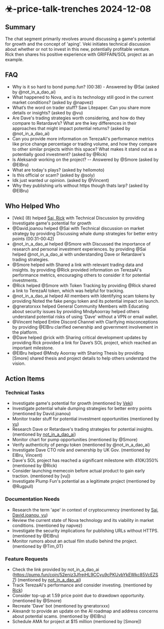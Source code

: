 # ☣-price-talk-trenches 2024-12-08

## Summary

The chat segment primarily revolves around discussing a game's potential for growth and the concept of 'aping'. Veki initiates technical discussion about whether or not to invest in this new, potentially profitable venture. Rick then shares his positive experience with GRIFFAIN/SOL project as an example.

## FAQ

- Why is it so hard to bond pump.fun? (00:38) - Answered by @Sai (asked by @not_in_a_dao_ai)
- What happened to Nova, and is its technology still good in the current market conditions? (asked by @napvez)
- What’s the word on trader stuff? Saw Litepaper. Can you share more details or insights? (asked by @vu)
- Are Dave's trading strategies worth considering, and how do they compare to Retardave’s? What are the key differences in their approaches that might impact potential returns? (asked by @not_in_a_dao_ai)
- Can you provide more information on TerezaAI's performance metrics like price change percentage or trading volume, and how they compare to other similar projects within this space? What makes it stand out as a potentially good investment? (asked by @Rick)
- Is Aleksandr working on the project? -- Answered by @Smore (asked by @ElBru)
- What are today's plays? (asked by hellomoto)
- Is this official or scam? (asked by @soly)
- Idk just wanted ur opinion. (asked by @Vincent)
- Why they publishing urls without https though thats larp? (asked by @ElBru)

## Who Helped Who

- [Veki] (8) helped [Sai, Rick](19-20:4) with Technical Discussion by providing Investigate game's potential for growth
- @David.joanou helped @Sai with Technical discussion on market strategy by providing Discussing whale dump strategies for better entry points (00:31-00:42)
- @not_in_a_dao_ai helped @Smore with Discussed the importance of research and personal investment experiences. by providing @Sai helped @not_in_a_dao_ai with understanding Dave or Retardave's trading strategies.
- @Smore helped with Shared a link with relevant trading data and insights. by providing @Rick provided information on
  TerezaAI's performance metrics, encouraging others to consider it for potential investments.
- @Rick helped @Smore with Token Tracking by providing @Rick shared a link to TerezaAI token, which was helpful for tracking.
- @not_in_a_dao_ai helped All members with Identifying scam tokens by providing Noted the fake pengu token and its potential impact on launch.
- @gneratorxxx helped General Community Members with Educating about security issues by providing MndyAoorray helped others understand potential risks of using 'Dave' without a VPN or email wallet.
- @Vincent helped Entire Discord Channel with Clarifying misconceptions by providing @ElBru clarified ownership and government involvement in the platform.
- @Dave helped @rick with Sharing critical development updates by providing Rick provided a link for Dave’s SOL project, which reached an important milestone.
- @ElBru helped @Mndy Aoorray with Sharing Thesis by providing [Smore] shared thesis and project details to help others understand the vision.

## Action Items

### Technical Tasks

- Investigate game's potential for growth (mentioned by [Veki](0:8))
- Investigate potential whale dumping strategies for better entry points (mentioned by David.joanou)
- Monitor trader stuff for potential investment opportunities (mentioned by [vu](00:48))
- Research Dave or Retardave's trading strategies for potential insights. (mentioned by [not_in_a_dao_ai](00:48))
- Monitor chart for pump opportunities (mentioned by @Smore)
- Verify authenticity of pengu token (mentioned by @not_in_a_dao_ai)
- Investigate Dave CTO role and ownership by UK Gov. (mentioned by ElBru, Vincent)
- Dave's SOL project has reached a significant milestone with 410K/350% (mentioned by @Rick)
- Consider launching memecoin before actual product to gain early traction. (mentioned by [vu])
- Investigate Plump Fun's potential as a legitimate project (mentioned by @Rugpull)

### Documentation Needs

- Research the term 'ape' in context of cryptocurrency (mentioned by [Sai, David.joanou, vu](24-25:0))
- Review the current state of Nova technology and its viability in market conditions. (mentioned by napvez)
- Investigate the security implications for publishing URLs without HTTPS. (mentioned by @ElBru)
- Monitor rumors about an actual film studio behind the project. (mentioned by @Tim_0T)

### Feature Requests

- Check the link provided by not_in_a_dao_ai (https://pump.fun/coin/52eniz3JfrejHL9CCyu9cPKUvbYkEWkc85VcEZS7) (mentioned by [not_in_a_dao_ai](0:1))
- Track TerezaAI's performance and consider investing. (mentioned by [Rick](00:53))
- Consider top-up at 1.59 price point due to drawdown opportunity. (mentioned by @Smore)
- Recreate 'Dave' bot (mentioned by gneratorxxx)
- Alexandr to provide an update on the AI roadmap and address concerns about potential scams. (mentioned by @ElBru)
- Schedule AMA for project at $15 million (mentioned by [Smore])
